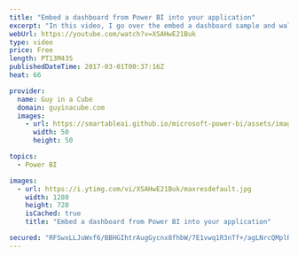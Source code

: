 ```yaml
---
title: "Embed a dashboard from Power BI into your application"
excerpt: "In this video, I go over the embed a dashboard sample and walk you through how to actually embed a dashboard into your application. This uses a combination of the Power BI REST APIs and the JavaScript API.  Embed Dashboards in Your Applications to Monitor Your Business in Context (Blog) - https://powerbi.microsoft.com/en-us/blog/embed-dashboard/"
webUrl: https://youtube.com/watch?v=XSAHwE21Buk
type: video
price: Free
length: PT13M43S
publishedDateTime: 2017-03-01T00:37:16Z
heat: 66

provider:
  name: Guy in a Cube
  domain: guyinacube.com
  images:
    - url: https://smartableai.github.io/microsoft-power-bi/assets/images/organizations/guyinacube.com-50x50.jpg
      width: 50
      height: 50

topics:
  - Power BI

images:
  - url: https://i.ytimg.com/vi/XSAHwE21Buk/maxresdefault.jpg
    width: 1280
    height: 720
    isCached: true
    title: "Embed a dashboard from Power BI into your application"

secured: "RFSwxLLJuWxf6/BBHGIhtrAugGycnx8fhbW/7E1vwq1R3nTf+/agLNrcQMplRyG1cFsvPO7gXsihVL+RuaTKinqG8NCcQ7DghCXKUznX+SqErylK9SJ/ym8bWbrh5K34mR8PARtoLG75hkWpilN1cHWdk5PfMElAh/FPSh7GV9IgF1CoK345oT5hdu/6RiY+GjYDSeC0R2yIu0ooDA+PgPlHH02XknosuiEvfTIHgZQiGKjkd7PuTH85JVg4CwULpubEvDYORsy+cCoievXC8+BJsTX5DEOcMpYZPK2mZ6iJX8hywRftPCiw3M3vyLAzuq00cVts2GI3Vj+4o2VBD/PFnKhnlaPgchn0nw+O76t6tg8W+3lCBENjCbyQm0o6afBHD7vm2/yVgbTonU2G/w==;k/cKHnbAArJ5D45MqsWz/w=="
---
```


